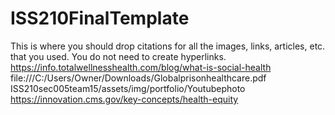 # ISS210FinalTemplate
This is where you should drop citations for all the images, links, articles, etc. that you used. You do not need to create hyperlinks.
https://info.totalwellnesshealth.com/blog/what-is-social-health
file:///C:/Users/Owner/Downloads/Globalprisonhealthcare.pdf
ISS210sec005team15/assets/img/portfolio/Youtubephoto https://innovation.cms.gov/key-concepts/health-equity
